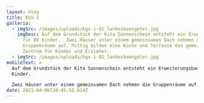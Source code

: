 ```yaml
---
layout: blog
title: KGS I
galleria:
  - imgSrc: /images/uploads/kgs-i-01_lankeskoengeter.jpg
    imgDesc: Auf dem Grundstück der Kita Sonnenschein entsteht ein Erweiterungsbau
      für 80 Kinder.  Zwei Häuser unter einem gemeinsamen Dach nehmen die
      Gruppenräume auf. Mittig bilden eine Küche und Terrasse das gemeinsame
      Zentrum für Kinder und Erzieher.
  - imgSrc: /images/uploads/kgs-i-02_lankeskoengeter.jpg
mobileText: >
  Auf dem Grundstück der Kita Sonnenschein entsteht ein Erweiterungsbau für 80
  Kinder. 

  Zwei Häuser unter einem gemeinsamen Dach nehmen die Gruppenräume auf. Mittig bilden eine Küche und Terrasse das gemeinsame Zentrum für Kinder und Erzieher.
date: 2021-04-06T20:45:55.814Z
---
```

